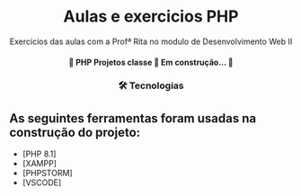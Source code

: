 <h1 align="center">Aulas e exercicios PHP</h1>

<p align="center">Exercicios das aulas com a Profª Rita no modulo de Desenvolvimento Web II</p>
<h4 align="center"> 
	🚧 PHP Projetos classe 🚀 Em construção...  🚧
</h4>
<h3 align="center">
    🛠 Tecnologias
</h3>

## As seguintes ferramentas foram usadas na construção do projeto:
- [PHP 8.1]
- [XAMPP]
- [PHPSTORM]
- [VSCODE]